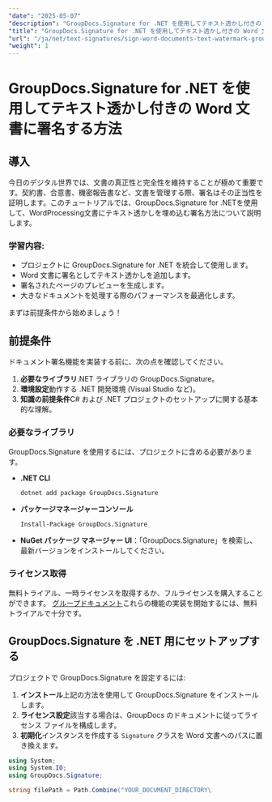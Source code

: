 ```yaml
---
"date": "2025-05-07"
"description": "GroupDocs.Signature for .NET を使用してテキスト透かし付きの Word 文書に署名し、文書の整合性と信頼性を確保する方法を学習します。"
"title": "GroupDocs.Signature for .NET を使用してテキスト透かし付きの Word 文書に署名する方法"
"url": "/ja/net/text-signatures/sign-word-documents-text-watermark-groupdocs-dotnet/"
"weight": 1
---
```


# GroupDocs.Signature for .NET を使用してテキスト透かし付きの Word 文書に署名する方法

## 導入
今日のデジタル世界では、文書の真正性と完全性を維持することが極めて重要です。契約書、合意書、機密報告書など、文書を管理する際、署名はその正当性を証明します。このチュートリアルでは、GroupDocs.Signature for .NETを使用して、WordProcessing文書にテキスト透かしを埋め込む署名方法について説明します。

### 学習内容:
- プロジェクトに GroupDocs.Signature for .NET を統合して使用します。
- Word 文書に署名としてテキスト透かしを追加します。
- 署名されたページのプレビューを生成します。
- 大きなドキュメントを処理する際のパフォーマンスを最適化します。

まずは前提条件から始めましょう！

## 前提条件
ドキュメント署名機能を実装する前に、次の点を確認してください。
1. **必要なライブラリ**.NET ライブラリの GroupDocs.Signature。
2. **環境設定**動作する .NET 開発環境 (Visual Studio など)。
3. **知識の前提条件**C# および .NET プロジェクトのセットアップに関する基本的な理解。

### 必要なライブラリ
GroupDocs.Signature を使用するには、プロジェクトに含める必要があります。
- **.NET CLI**
  ```bash
  dotnet add package GroupDocs.Signature
  ```
- **パッケージマネージャーコンソール**
  ```
  Install-Package GroupDocs.Signature
  ```

- **NuGet パッケージ マネージャー UI**：「GroupDocs.Signature」を検索し、最新バージョンをインストールしてください。

### ライセンス取得
無料トライアル、一時ライセンスを取得するか、フルライセンスを購入することができます。 [グループドキュメント](https://purchase.groupdocs.com/buy)これらの機能の実装を開始するには、無料トライアルで十分です。

## GroupDocs.Signature を .NET 用にセットアップする
プロジェクトで GroupDocs.Signature を設定するには:
1. **インストール**上記の方法を使用して GroupDocs.Signature をインストールします。
2. **ライセンス設定**該当する場合は、GroupDocs のドキュメントに従ってライセンス ファイルを構成します。
3. **初期化**インスタンスを作成する `Signature` クラスを Word 文書へのパスに置き換えます。

```csharp
using System;
using System.IO;
using GroupDocs.Signature;

string filePath = Path.Combine("YOUR_DOCUMENT_DIRECTORY\